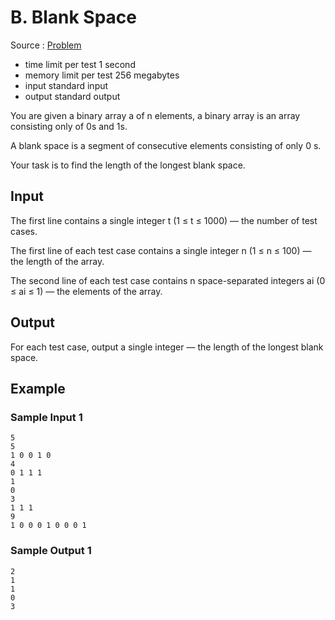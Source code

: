 # B. Blank Space

Source : [Problem](https://codeforces.com/problemset/problem/1829/B)

- time limit per test 1 second
- memory limit per test 256 megabytes
- input standard input
- output standard output

You are given a binary array a
of n
elements, a binary array is an array consisting only of 0s and 1s.

A blank space is a segment of consecutive elements consisting of only 0
s.

Your task is to find the length of the longest blank space.

## Input

The first line contains a single integer t
(1 ≤ t ≤ 1000) — the number of test cases.

The first line of each test case contains a single integer n
(1 ≤ n ≤ 100) — the length of the array.

The second line of each test case contains n
space-separated integers ai
(0 ≤ ai ≤ 1) — the elements of the array.

## Output

For each test case, output a single integer — the length of the longest blank space.

## Example

### Sample Input 1

    5
    5
    1 0 0 1 0
    4
    0 1 1 1
    1
    0
    3
    1 1 1
    9
    1 0 0 0 1 0 0 0 1

### Sample Output 1

    2
    1
    1
    0
    3
